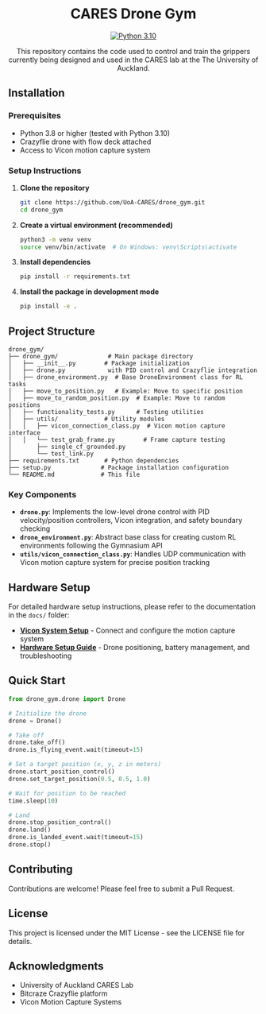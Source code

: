 <h1 align="center">CARES Drone Gym</h1>

<div align="center">

[![Python 3.10](https://img.shields.io/badge/python-3.10-blue.svg)](https://www.python.org/downloads/release/python-3100/)

This repository contains the code used to control and train the grippers currently being designed and used in the CARES lab at the The University of Auckland. 
</div>

## Installation

### Prerequisites
- Python 3.8 or higher (tested with Python 3.10)
- Crazyflie drone with flow deck attached
- Access to Vicon motion capture system

### Setup Instructions

1. **Clone the repository**
   ```bash
   git clone https://github.com/UoA-CARES/drone_gym.git
   cd drone_gym
   ```

2. **Create a virtual environment (recommended)**
   ```bash
   python3 -m venv venv
   source venv/bin/activate  # On Windows: venv\Scripts\activate
   ```

3. **Install dependencies**
   ```bash
   pip install -r requirements.txt
   ```

4. **Install the package in development mode**
   ```bash
   pip install -e .
   ```

## Project Structure

```
drone_gym/
├── drone_gym/              # Main package directory
│   ├── __init__.py        # Package initialization
│   ├── drone.py            with PID control and Crazyflie integration
│   ├── drone_environment.py  # Base DroneEnvironment class for RL tasks
│   ├── move_to_position.py   # Example: Move to specific position
│   ├── move_to_random_position.py  # Example: Move to random positions
│   ├── functionality_tests.py      # Testing utilities
│   ├── utils/             # Utility modules
│   │   ├── vicon_connection_class.py  # Vicon motion capture interface
│   │   └── test_grab_frame.py        # Frame capture testing
│       ├── single_cf_grounded.py
│       └── test_link.py
├── requirements.txt       # Python dependencies
├── setup.py              # Package installation configuration
└── README.md             # This file
```

### Key Components

- **`drone.py`**: Implements the low-level drone control with PID velocity/position controllers, Vicon integration, and safety boundary checking
- **`drone_environment.py`**: Abstract base class for creating custom RL environments following the Gymnasium API
- **`utils/vicon_connection_class.py`**: Handles UDP communication with Vicon motion capture system for precise position tracking

## Hardware Setup

For detailed hardware setup instructions, please refer to the documentation in the `docs/` folder:

- **[Vicon System Setup](docs/VICON_SETUP.md)** - Connect and configure the motion capture system
- **[Hardware Setup Guide](docs/HARDWARE_SETUP.md)** - Drone positioning, battery management, and troubleshooting

## Quick Start

```python
from drone_gym.drone import Drone

# Initialize the drone
drone = Drone()

# Take off
drone.take_off()
drone.is_flying_event.wait(timeout=15)

# Set a target position (x, y, z in meters)
drone.start_position_control()
drone.set_target_position(0.5, 0.5, 1.0)

# Wait for position to be reached
time.sleep(10)

# Land
drone.stop_position_control()
drone.land()
drone.is_landed_event.wait(timeout=15)
drone.stop()
```

## Contributing

Contributions are welcome! Please feel free to submit a Pull Request.

## License

This project is licensed under the MIT License - see the LICENSE file for details.

## Acknowledgments

- University of Auckland CARES Lab
- Bitcraze Crazyflie platform
- Vicon Motion Capture Systems
